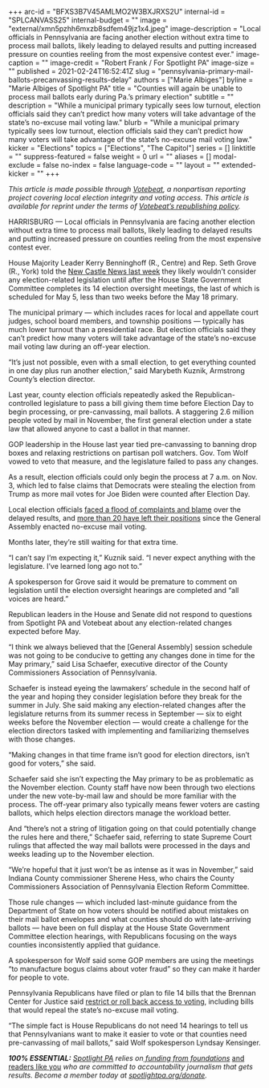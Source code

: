 +++
arc-id = "BFXS3B7V45AMLMO2W3BXJRXS2U"
internal-id = "SPLCANVASS25"
internal-budget = ""
image = "external/xmn5pzhh6mxzb8sdfem49jz1x4.jpeg"
image-description = "Local officials in Pennsylvania are facing another election without extra time to process mail ballots, likely leading to delayed results and putting increased pressure on counties reeling from the most expensive contest ever."
image-caption = ""
image-credit = "Robert Frank / For Spotlight PA"
image-size = ""
published = 2021-02-24T16:52:41Z
slug = "pennsylvania-primary-mail-ballots-precanvassing-results-delay"
authors = ["Marie Albiges"]
byline = "Marie Albiges of Spotlight PA"
title = "Counties will again be unable to process mail ballots early during Pa.’s primary election"
subtitle = ""
description = "While a municipal primary typically sees low turnout, election officials said they can’t predict how many voters will take advantage of the state’s no-excuse mail voting law."
blurb = "While a municipal primary typically sees low turnout, election officials said they can’t predict how many voters will take advantage of the state’s no-excuse mail voting law."
kicker = "Elections"
topics = ["Elections", "The Capitol"]
series = []
linktitle = ""
suppress-featured = false
weight = 0
url = ""
aliases = []
modal-exclude = false
no-index = false
language-code = ""
layout = ""
extended-kicker = ""
+++

<i>This article is made possible through </i><a href="https://web.archive.org/20201019151248/http://votebeat.org/"><i>Votebeat</i></a><i>, a nonpartisan reporting project covering local election integrity and voting access. This article is available for reprint under the terms of </i><a href="https://web.archive.org/20210907141701/https://www.votebeat.org/pages/republishing"><i>Votebeat’s republishing policy</i></a><i>.</i>

HARRISBURG — Local officials in Pennsylvania are facing another election without extra time to process mail ballots, likely leading to delayed results and putting increased pressure on counties reeling from the most expensive contest ever.

House Majority Leader Kerry Benninghoff (R., Centre) and Rep. Seth Grove (R., York) told the <a href="https://web.archive.org/20210220081928/https://www.ncnewsonline.com/news/local_news/pa-republicans-pushing-bills-to-roll-back-election-changes/article_1cabe605-2da7-5ab5-9dbc-a015dfd87dfc.html">New Castle News last week</a> they likely wouldn’t consider any election-related legislation until after the House State Government Committee completes its 14 election oversight meetings, the last of which is scheduled for May 5, less than two weeks before the May 18 primary.

The municipal primary — which includes races for local and appellate court judges, school board members, and township positions — typically has much lower turnout than a presidential race. But election officials said they can’t predict how many voters will take advantage of the state’s no-excuse mail voting law during an off-year election.

“It’s just not possible, even with a small election, to get everything counted in one day plus run another election,” said Marybeth Kuznik, Armstrong County’s election director.

<script src="https://www.spotlightpa.org/embed.js" async></script><div data-spl-embed-version="1" data-spl-src="https://www.spotlightpa.org/embeds/newsletter/"></div>

Last year, county election officials repeatedly asked the Republican-controlled legislature to pass a bill giving them time before Election Day to begin processing, or pre-canvassing, mail ballots. A staggering 2.6 million people voted by mail in November, the first general election under a state law that allowed anyone to cast a ballot in that manner.

GOP leadership in the House last year tied pre-canvassing to banning drop boxes and relaxing restrictions on partisan poll watchers. Gov. Tom Wolf vowed to veto that measure, and the legislature failed to pass any changes.

As a result, election officials could only begin the process at 7 a.m. on Nov. 3, which led to false claims that Democrats were stealing the election from Trump as more mail votes for Joe Biden were counted after Election Day.

Local election officials <a href="https://www.spotlightpa.org/news/2020/12/pennsylvania-election-2020-officials-retiring-nightmare/">faced a flood of complaints and blame</a> over the delayed results, and <a href="https://www.spotlightpa.org/news/2020/12/pennsylvania-election-2020-officials-retiring-nightmare/">more than 20 have left their positions</a> since the General Assembly enacted no-excuse mail voting.

Months later, they’re still waiting for that extra time.

“I can’t say I’m expecting it,” Kuznik said. “I never expect anything with the legislature. I’ve learned long ago not to.”

A spokesperson for Grove said it would be premature to comment on legislation until the election oversight hearings are completed and “all voices are heard.”

Republican leaders in the House and Senate did not respond to questions from Spotlight PA and Votebeat about any election-related changes expected before May.

“I think we always believed that the [General Assembly] session schedule was not going to be conducive to getting any changes done in time for the May primary,” said Lisa Schaefer, executive director of the County Commissioners Association of Pennsylvania.

Schaefer is instead eyeing the lawmakers’ schedule in the second half of the year and hoping they consider legislation before they break for the summer in July. She said making any election-related changes after the legislature returns from its summer recess in September — six to eight weeks before the November election — would create a challenge for the election directors tasked with implementing and familiarizing themselves with those changes.

“Making changes in that time frame isn’t good for election directors, isn’t good for voters,” she said.

Schaefer said she isn’t expecting the May primary to be as problematic as the November election. County staff have now been through two elections under the new vote-by-mail law and should be more familiar with the process. The off-year primary also typically means fewer voters are casting ballots, which helps election directors manage the workload better.

And “there’s not a string of litigation going on that could potentially change the rules here and there,” Schaefer said, referring to state Supreme Court rulings that affected the way mail ballots were processed in the days and weeks leading up to the November election.

“We’re hopeful that it just won’t be as intense as it was in November,” said Indiana County commissioner Sherene Hess, who chairs the County Commissioners Association of Pennsylvania Election Reform Committee.

<script src="https://www.spotlightpa.org/embed.js" async></script><div data-spl-embed-version="1" data-spl-src="https://www.spotlightpa.org/embeds/donate/?teaser_text=If%20you%20learned%20something%20from%20this%20report%2C%20pay%20it%20forward%20and%20become%20a%20member%20of%20Spotlight%20PA%20so%20someone%20else%20can%20in%20the%20future.&cta_text=CLICK%20TO%20CONTRIBUTE&eyebrow_text=WHILE%20YOU'RE%20HERE..."></div>

Those rule changes — which included last-minute guidance from the Department of State on how voters should be notified about mistakes on their mail ballot envelopes and what counties should do with late-arriving ballots — have been on full display at the House State Government Committee election hearings, with Republicans focusing on the ways counties inconsistently applied that guidance.

A spokesperson for Wolf said some GOP members are using the meetings “to manufacture bogus claims about voter fraud” so they can make it harder for people to vote.

Pennsylvania Republicans have filed or plan to file 14 bills that the Brennan Center for Justice said <a href="https://www.brennancenter.org/our-work/research-reports/voting-laws-roundup-february-2021">restrict or roll back access to voting</a>, including bills that would repeal the state’s no-excuse mail voting.

“The simple fact is House Republicans do not need 14 hearings to tell us that Pennsylvanians want to make it easier to vote or that counties need pre-canvassing of mail ballots,” said Wolf spokesperson Lyndsay Kensinger.

<i><b>100% ESSENTIAL:</b></i><i> </i><a href="https://www.spotlightpa.org/"><i>Spotlight PA</i></a><i> relies on</i><a href="https://www.spotlightpa.org/support"><i> funding from foundations</i></a><i> </i><a href="https://www.spotlightpa.org/support">and readers like you</a><i> who are committed to accountability journalism that gets results. Become a member today at </i><a href="/donate?campaign=701Dn000000YgovIAC"><i>spotlightpa.org/donate</i></a><i>.</i>

